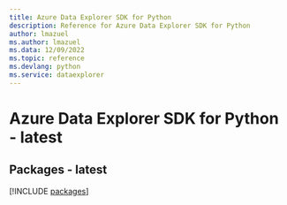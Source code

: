 ```yaml
---
title: Azure Data Explorer SDK for Python
description: Reference for Azure Data Explorer SDK for Python
author: lmazuel
ms.author: lmazuel
ms.data: 12/09/2022
ms.topic: reference
ms.devlang: python
ms.service: dataexplorer
---
```

# Azure Data Explorer SDK for Python - latest
## Packages - latest
[!INCLUDE [packages](data-explorer-index.md)]